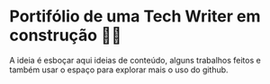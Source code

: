 # Portifólio de uma Tech Writer em construção :woman_technologist:

A ideia é esboçar aqui ideias de conteúdo, alguns trabalhos feitos e também usar o espaço para explorar mais o uso do github.

